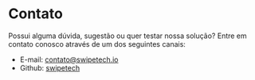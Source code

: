 # Contato

Possui alguma dúvida, sugestão ou quer testar nossa solução? Entre em contato conosco através de um dos seguintes canais:

- E-mail: [contato@swipetech.io](mailto:contato@swipetech.io)
- Github: [swipetech](https://github.com/swipetech)
